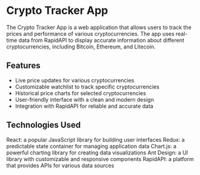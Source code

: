 # Crypto Tracker App
The Crypto Tracker App is a web application that allows users to track the prices and performance of various cryptocurrencies. The app uses real-time data from RapidAPI to display accurate information about different cryptocurrencies, including Bitcoin, Ethereum, and Litecoin.

## Features
- Live price updates for various cryptocurrencies
- Customizable watchlist to track specific cryptocurrencies
- Historical price charts for selected cryptocurrencies
- User-friendly interface with a clean and modern design
- Integration with RapidAPI for reliable and accurate data
## Technologies Used
React: a popular JavaScript library for building user interfaces
Redux: a predictable state container for managing application data
Chart.js: a powerful charting library for creating data visualizations
Ant Design: a UI library with customizable and responsive components
RapidAPI: a platform that provides APIs for various data sources
